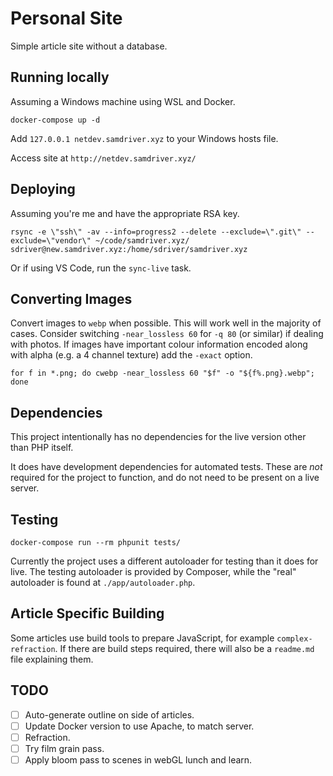 # Personal Site
Simple article site without a database.

## Running locally
Assuming a Windows machine using WSL and Docker.

`docker-compose up -d`

Add `127.0.0.1 netdev.samdriver.xyz` to your Windows hosts file.

Access site at `http://netdev.samdriver.xyz/`

## Deploying
Assuming you're me and have the appropriate RSA key.
```
rsync -e \"ssh\" -av --info=progress2 --delete --exclude=\".git\" --exclude=\"vendor\" ~/code/samdriver.xyz/ sdriver@new.samdriver.xyz:/home/sdriver/samdriver.xyz
```

Or if using VS Code, run the `sync-live` task.

## Converting Images
Convert images to `webp` when possible. This will work well in the majority of cases. Consider switching `-near_lossless 60` for `-q 80` (or similar) if dealing with photos. If images have important colour information encoded along with alpha (e.g. a 4 channel texture) add the `-exact` option.
```
for f in *.png; do cwebp -near_lossless 60 "$f" -o "${f%.png}.webp"; done
```

## Dependencies
This project intentionally has no dependencies for the live version other than PHP itself.

It does have development dependencies for automated tests. These are *not* required for the project to function, and do not need to be present on a live server.

## Testing
```
docker-compose run --rm phpunit tests/
```

Currently the project uses a different autoloader for testing than it does for live. The testing autoloader is provided by Composer, while the "real" autoloader is found at `./app/autoloader.php`.

## Article Specific Building
Some articles use build tools to prepare JavaScript, for example `complex-refraction`. If there are build steps required, there will also be a `readme.md` file explaining them.

## TODO
- [ ] Auto-generate outline on side of articles.
- [ ] Update Docker version to use Apache, to match server.
- [ ] Refraction.
- [ ] Try film grain pass.
- [ ] Apply bloom pass to scenes in webGL lunch and learn.
